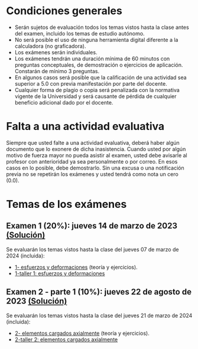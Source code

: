 # Condiciones generales
- Serán sujetos de evaluación todos los temas vistos hasta la clase antes del examen, incluido los temas de estudio autónomo.
- No será posible el uso de ninguna herramienta digital diferente a la calculadora (no graficadora).
- Los exámenes serán individuales.
- Los exámenes tendrán una duración mínima de 60 minutos con preguntas conceptuales, de demostración o ejercicios de aplicación. Constarán de mínimo 3 preguntas.
- En algunos casos será posible que la calificación de una actividad sea superior a 5.0 con previa manifestación por parte del docente.
- Cualquier forma de plagio o copia será penalizada con la normativa vigente de la Universidad y será causante de pérdida de cualquier beneficio adicional dado por el docente.

# Falta a una actividad evaluativa
Siempre que usted falte a una actividad evaluativa, deberá haber algún documento que lo exonere de dicha inasistencia. Cuando usted por algún motivo de fuerza mayor no pueda asistir al examen, usted debe avisarle al profesor con anterioridad ya sea personalmente o por correo. En esos casos en lo posible, debe demostrarlo. Sin una excusa o una notificación previa no se repetirán los exámenes y usted tendrá como nota un cero (0.0).

# Temas de los exámenes
## Examen 1 (20%): jueves 14 de marzo de 2023 [(Solución)](/docs/SOL-examen_1-2024-1s.pdf)
Se evaluarán los temas vistos hasta la clase del jueves 07 de marzo de 2024 (incluida):
* [1- esfuerzos y deformaciones](https://drive.google.com/open?id=104lKfI1VRzslMdFB1pAwGhERrh9oGN1h&usp=drive_fs) (teoría y ejercicios).
* [1-taller 1: esfuerzos y deformaciones](https://drive.google.com/open?id=10QgibnqjxKvLfkhXx6CiD0RVWCu-3Cy_&usp=drive_fs)
## Examen 2 - parte 1 (10%): jueves 22 de agosto de 2023 [(Solución)](/docs/SOL-examen_2-2024-1s.pdf)
Se evaluarán los temas vistos hasta la clase del jueves 21 de marzo de 2024 (incluida):
* [2- elementos cargados axialmente](https://drive.google.com/file/d/10k0Oat643NL9DCfbBcMMtVzHKVx1LNF5/view?usp=sharing) (teoría y ejercicios).
* [2-taller 2: elementos cargados axialmente](https://drive.google.com/file/d/10mEBuyAbF8UjK9lb3uoxn1nTgEtrBfOL/view?usp=sharing)
